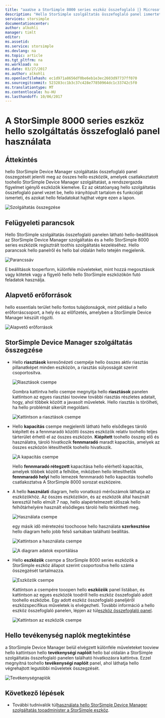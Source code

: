 ```yaml
---
title: "aaaUse a StorSimple 8000 series eszköz összefoglaló |} Microsoft Docs"
description: "Hello StorSimple szolgáltatás összefoglaló panel ismerteti és bemutatja hogyan toouse azt a StorSimple megoldásban toomonitor hello állapotát."
services: storsimple
documentationcenter: 
author: alkohli
manager: timlt
editor: 
ms.assetid: 
ms.service: storsimple
ms.devlang: na
ms.topic: article
ms.tgt_pltfrm: na
ms.workload: na
ms.date: 03/27/2017
ms.author: alkohli
ms.openlocfilehash: ec1d971a8656df0be6eb1e3ec2603d97737ff070
ms.sourcegitcommit: 523283cc1b3c37c428e77850964dc1c33742c5f0
ms.translationtype: MT
ms.contentlocale: hu-HU
ms.lasthandoff: 10/06/2017
---
```

# <a name="use-hello-service-summary-blade-for-storsimple-8000-series-device"></a>A StorSimple 8000 series eszköz hello szolgáltatás összefoglaló panel használata

## <a name="overview"></a>Áttekintés

hello StorSimple Device Manager szolgáltatás összefoglaló panel összegzését jeleníti meg az összes hello eszközök, amelyek csatlakoztatott toohello StorSimple Device Manager szolgáltatást, a rendszergazda figyelmet igénylő eszközök kiemelve. Ez az oktatóanyag hello szolgáltatás összefoglaló panel vezet be, hello irányítópult tartalom és funkcióját ismerteti, és azokat hello feladatokat hajthat végre ezen a lapon.

![Szolgáltatás összegzése](./media/storsimple-8000-service-dashboard/service-summary1.png)


## <a name="management-commands"></a>Felügyeleti parancsok

Hello StorSimple szolgáltatás összefoglaló panelen látható hello-beállítások az StorSimple Device Manager szolgáltatás és a hello StorSimple 8000 series eszközök regisztrált toothis szolgáltatás kezeléséhez. Hello parancsok hello panelről és hello bal oldalán hello tetején megjelenik.

![Parancssáv](./media/storsimple-8000-service-dashboard/service-summary2.png)

E beállítások tooperform, különféle műveleteket, mint hozzá megosztások vagy kötetek vagy a figyelő hello hello StorSimple eszközökön futó feladatok használja.


## <a name="essentials"></a>Alapvető erőforrások

hello essentials terület hello fontos tulajdonságok, mint például a hello erőforráscsoport, a hely és az előfizetés, amelyben a StorSimple Device Manager készült rögzíti.

![Alapvető erőforrások](./media/storsimple-8000-service-dashboard/service-summary3.png)

## <a name="storsimple-device-manager-service-summary"></a>StorSimple Device Manager szolgáltatás összegzése

* Hello **riasztások** keresőnézeti csempéje hello összes aktív riasztás pillanatképet minden eszközön, a riasztás súlyosságát szerint csoportosítva.

    ![Riasztások csempe](./media/storsimple-8000-service-dashboard/service-summary4.png)

    Gombra kattintva hello csempe megnyitja hello **riasztások** panelen kattintson az egyes riasztási tooview további riasztás részletes adatait, hogy, ahol többek között a javasolt műveletek. Hello riasztás is törölheti, ha hello problémát sikerült megoldani.

    ![Kattintson a riasztások csempe](./media/storsimple-8000-service-dashboard/service-summary8.png)

* Hello **kapacitás** csempe megjeleníti látható hello elsődleges tároló kiépített és a fennmaradó közötti összes eszközök relatív toohello teljes tárterület érhető el az összes eszközön. **Kiépített** toohello összeg elő és használatra, tároló hivatkozik **fennmaradó** maradt kapacitás, amelyek az összes eszközön létesíthetők toohello hivatkozik.

    ![A kapacitás csempe](./media/storsimple-8000-service-dashboard/service-summary6.png)

    Hello **fennmaradó rétegzett** kapacitása hello elérhető kapacitás, amelyek többek között a felhőbe, miközben hello létesíthetők **fennmaradó helyi** hello lemezek fennmaradó hello kapacitás toohello csatlakoztatva A StorSimple 8000 sorozat eszközeire.


* A hello **használati** diagram, hello vonatkozó mérőszámok láthatja az eszközökhöz. Az összes eszközökön, és az eszközök által használt keresztül hello elmúlt 7 nap, hello alapértelmezett időszak hello felhőtárhelyére használt elsődleges tároló hello tekintheti meg. 

    ![Használata csempe](./media/storsimple-8000-service-dashboard/service-summary7.png) 

    egy másik idő méretezési toochoose hello használata **szerkesztése** hello diagram hello jobb felső sarkában található beállítás.

     ![Kattintson a használata csempe](./media/storsimple-8000-service-dashboard/service-summary10.png)

     ![A diagram adatok exportálása](./media/storsimple-8000-service-dashboard/service-summary11.png)

* Hello **eszközök** csempe a StorSimple 8000 series eszközök a StorSimple eszköz állapot szerint csoportosítva hello száma összegzését tartalmazza. 

    ![Eszközök csempe](./media/storsimple-8000-service-dashboard/service-summary5.png)

    Kattintson a csempére tooopen hello **eszközök** panel listában, és kattintson az egyes eszközök toodrill hello eszköz összefoglaló adott toohello eszközbe. Egy adott eszköz összefoglaló paneljéről eszközspecifikus műveletek is elvégezheti. További információ a hello eszköz összefoglaló panelen, lépjen az túl[eszköz összefoglaló panel](storsimple-8000-device-dashboard.md).

    ![Kattintson az eszközök csempe](./media/storsimple-8000-service-dashboard/service-summary9.png)

## <a name="view-hello-activity-logs"></a>Hello tevékenység naplók megtekintése

a StorSimple Device Manager belül elvégzett különféle műveleteket tooview hello kattintson hello **tevékenységi naplóit** hello bal oldalán a StorSimple szolgáltatás összefoglaló panelen található hivatkozásra kattintva. Ezzel megnyitná toohello **tevékenységi naplóit** panel, ahol láthatja hello végrehajtott legutóbbi műveletek összegzését.

![Tevékenységnaplók](./media/storsimple-8000-service-dashboard/activity-logs1.png)
## <a name="next-steps"></a>Következő lépések

* További tudnivalók túl[használata hello StorSimple Device Manager szolgáltatás tooadminister a StorSimple eszköz](storsimple-8000-manager-service-administration.md).

